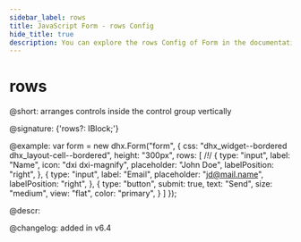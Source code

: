```yaml
---
sidebar_label: rows
title: JavaScript Form - rows Config 
hide_title: true
description: You can explore the rows Config of Form in the documentation of the DHTMLX JavaScript UI library. Browse developer guides and API reference, try out code examples and live demos, and download a free 30-day evaluation version of DHTMLX Suite 7.
---
```

 
# rows

@short: arranges controls inside the control group vertically

@signature: {'rows?: IBlock;'}

@example:
var form = new dhx.Form("form", {
    css: "dhx_widget--bordered dhx_layout-cell--bordered",
    height: "300px",
    rows: [ /*!*/
        {
            type: "input",
            label: "Name",
            icon: "dxi dxi-magnify",
            placeholder: "John Doe",
            labelPosition: "right",
        },
        {
            type: "input",
            label: "Email",
            placeholder: "jd@mail.name",
            labelPosition: "right",
        },
        {
            type: "button",
            submit: true,
            text: "Send",
            size: "medium",
            view: "flat",
            color: "primary",
        }
    ]
});

@descr:

@changelog: added in v6.4

[comment]: # (@related: form/how_to_start.md#initialize-form form/configuration.md#grouping-controls-in-form)

[comment]: # (@relatedapi: form/api/form_cols_config.md)

